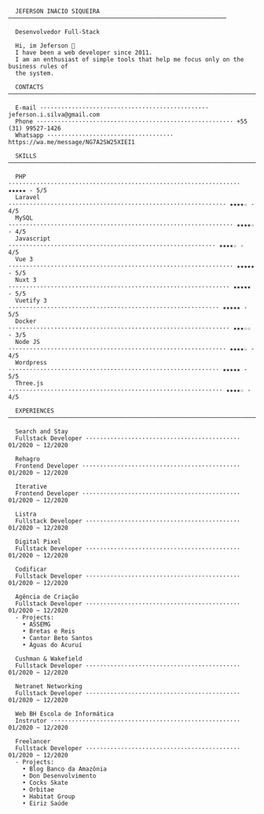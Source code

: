 <!--curriculum:start-->
```text
  JEFERSON INÁCIO SIQUEIRA ────────────────────────────────────────────────────────────── 
                                                                                          
  Desenvolvedor Full-Stack                                                                
                                                                                          
  Hi, im Jeferson 👋                                                                      
  I have been a web developer since 2011.                                                 
  I am an enthusiast of simple tools that help me focus only on the business rules of     
  the system.                                                                             
                                                                                          
  CONTACTS ────────────────────────────────────────────────────────────────────────────── 
                                                                                          
  E-mail ················································ jeferson.i.silva@gmail.com      
  Phone ························································ +55 (31) 99527-1426      
  Whatsapp ···································· https://wa.me/message/NG7A2SW25XIEI1      
                                                                                          
  SKILLS ──────────────────────────────────────────────────────────────────────────────── 
                                                                                          
  PHP ·································································· ★★★★★ - 5/5      
  Laravel ······························································ ★★★★☆ - 4/5      
  MySQL ································································ ★★★★☆ - 4/5      
  Javascript ··························································· ★★★★☆ - 4/5      
  Vue 3 ································································ ★★★★★ - 5/5      
  Nuxt 3 ······························································· ★★★★★ - 5/5      
  Vuetify 3 ···························································· ★★★★★ - 5/5      
  Docker ······························································· ★★★☆☆ - 3/5      
  Node JS ······························································ ★★★★☆ - 4/5      
  Wordpress ···························································· ★★★★★ - 5/5      
  Three.js ····························································· ★★★★☆ - 4/5      
                                                                                          
  EXPERIENCES ─────────────────────────────────────────────────────────────────────────── 
                                                                                          
  Search and Stay                                                                         
  Fullstack Developer ············································ 01/2020 ~ 12/2020      
                                                                                          
  Rehagro                                                                                 
  Frontend Developer ············································· 01/2020 ~ 12/2020      
                                                                                          
  Iterative                                                                               
  Frontend Developer ············································· 01/2020 ~ 12/2020      
                                                                                          
  Listra                                                                                  
  Fullstack Developer ············································ 01/2020 ~ 12/2020      
                                                                                          
  Digital Pixel                                                                           
  Fullstack Developer ············································ 01/2020 ~ 12/2020      
                                                                                          
  Codificar                                                                               
  Fullstack Developer ············································ 01/2020 ~ 12/2020      
                                                                                          
  Agência de Criação                                                                      
  Fullstack Developer ············································ 01/2020 ~ 12/2020      
  - Projects:                                                                             
    • ASSEMG                                                                              
    • Bretas e Reis                                                                       
    • Cantor Beto Santos                                                                  
    • Águas do Acuruí                                                                     
                                                                                          
  Cushman & Wakefield                                                                     
  Fullstack Developer ············································ 01/2020 ~ 12/2020      
                                                                                          
  Netranet Networking                                                                     
  Fullstack Developer ············································ 01/2020 ~ 12/2020      
                                                                                          
  Web BH Escola de Informática                                                            
  Instrutor ······················································ 01/2020 ~ 12/2020      
                                                                                          
  Freelancer                                                                              
  Fullstack Developer ············································ 01/2020 ~ 12/2020      
  - Projects:                                                                             
    • Blog Banco da Amazônia                                                              
    • Don Desenvolvimento                                                                 
    • Cocks Skate                                                                         
    • Orbitae                                                                             
    • Habitat Group                                                                       
    • Eiriz Saúde                                                                         
                                                                                          
```
<!--curriculum:final-->


<!-- :house:    Belo Horizonte/MG <br>
:iphone:   <img src="https://img.shields.io/badge/&#x2b;&#x35;&#x35;&#160;&#x28;&#x33;&#x31;&#x29;&#160;&#x39;&#x39;&#x35;&#x32;&#x37;&#x2010;&#x31;&#x34;&#x32;&#x36;-ffffff"><br>
:envelope:  jeferson.i.silva@gmail.com

&#x6a;&#x65;&#x66;&#x65;&#x72;&#x73;&#x6f;&#x6e;&#x2e;&#x69;&#x2e;&#x73;&#x69;&#x6c;&#x76;&#x61;&#x40;&#x67;&#x6d;&#x61;&#x69;&#x6c;&#x2e;&#x63;&#x6f;&#x6d; -->

<!-- #### Hi, im Jeferson 👋
I have been a web developer since 2011.
I am an enthusiast of simple tools that help me focus only on the business rules of the system.

<h3 align="center">Skills</h3>
<p align="center">
    <img height="25px" src="https://img.shields.io/badge/MySQL-004260?style=for-the-badge&logo=mysql&logoColor=white">
    <img height="25px" src="https://img.shields.io/badge/PHP-7377ad?style=for-the-badge&logo=php&logoColor=ffffff">
    <img height="25px" src="https://img.shields.io/badge/Laravel-FF2D20?style=for-the-badge&logo=laravel&logoColor=white">
    <img height="25px" src="https://img.shields.io/badge/CSS-3595cf?style=for-the-badge&logo=css&logoColor=white">
    <img height="25px" src="https://img.shields.io/badge/HTML5-dd4b25"/>
    <img height="25px" src="https://img.shields.io/badge/Javascript-f0d53c"/>
    <br>
    <img height="25px" src="https://img.shields.io/badge/Wordpress-207196?style=for-the-badge&logo=wordpress&logoColor=ffffff">
    <img height="25px" src="https://img.shields.io/badge/Docker-2392e6"/>
    <img height="25px" src="https://img.shields.io/badge/Vue.js-35495E?style=for-the-badge&logo=vue.js&logoColor=4FC08D">
    <img height="25px" src="https://img.shields.io/badge/nuxt.js-00C58E?style=for-the-badge&logo=nuxt.js&logoColor=white">
    <img height="25px" src="https://img.shields.io/badge/Bootstrap-563D7C?style=for-the-badge&logo=bootstrap&logoColor=white">
    <br>
    <img height="25px" src="https://img.shields.io/badge/Unity-100000?style=for-the-badge&logo=unity&logoColor=white">
    <img height="25px" src=" https://img.shields.io/badge/Git-F05032?style=for-the-badge&logo=git&logoColor=white">
    <img height="25px" src="https://img.shields.io/badge/firebase-ffca28?style=for-the-badge&logo=firebase&logoColor=black">
    <img height="25px" src="https://img.shields.io/badge/jQuery-0769AD?style=for-the-badge&logo=jquery&logoColor=white">
    <img height="25px" src="https://img.shields.io/badge/Three.js-eeeeee?style=for-the-badge&logo=three.js&logoColor=000000">
</p>


<h5 align="center">Contact-me</h5>

<p align="center">
    <a href="https://www.linkedin.com/in/jeferson-siqueira/" target="_blank">
        <img src="https://img.shields.io/badge/LinkedIn-0077B5?style=for-the-badge&logo=linkedin&logoColor=white"/>
    </a>
    <a href="https://wa.me/message/NG7A2SW25XIEI1" target="_blank">
        <img src="https://img.shields.io/badge/WhatsApp-25D366?style=for-the-badge&logo=whatsapp&logoColor=white"/>
    </a>
    <a href="mailto:jeferson.i.silva@gmail.com" target="_blank">
        <img src="https://img.shields.io/badge/Gmail-D14836?style=for-the-badge&logo=gmail&logoColor=white"/>
    </a>
    <a href="https://labscript.dev" target="_blank">
        <img src="https://img.shields.io/badge/labscript.dev-100000?style=for-the-badge&logoColor=white"/>
    </a>
</p> -->

<!--START_SECTION:waka-->
<!--END_SECTION:waka-->

<!-- <br><br>
***

<h3 align="center">Stats</h3>

<p align="center">
    <img src="https://wakatime.com/share/@05fd4174-02f8-42e9-9cc9-d57c780c01f7/1921cb4d-198b-43f7-b774-5018b7cf5786.svg" alt="" width="45%">
    <img src="https://wakatime.com/share/@05fd4174-02f8-42e9-9cc9-d57c780c01f7/b5ae9621-2225-4e4e-a2ff-8f8bc941144a.svg" alt="" width="45%">
</p>
<br>

<p align="center">
    <img align="center" src="https://github-readme-stats.vercel.app/api/top-langs?username=jeff-silva&show_icons=true&locale=en&layout=compact&count_private=true" alt="jeff-silva" width="45%" /> &nbsp;
    <img align="center" src="https://github-readme-stats.vercel.app/api?username=jeff-silva&show_icons=true&locale=en&count_private=true" alt="jeff-silva" width="45%" />
    <br><br>
    <img src="https://github-profile-trophy.vercel.app/?username=jeff-silva&margin-w=15&margin-h=15&row=2&column=6" alt="jeff-silva" width="100%" />
    <br><br>
    <img src="https://github-readme-stats.vercel.app/api/wakatime?username=jeffsilva" alt="" height="200px">
</p>

![Snake animation](https://github.com/jeff-silva/jeff-silva/blob/output/github-contribution-grid-snake.svg) -->
